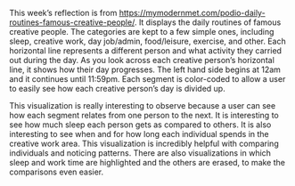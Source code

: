 This week’s reflection is from https://mymodernmet.com/podio-daily-routines-famous-creative-people/. It displays the daily routines of famous creative people. The categories are kept to a few simple ones, including sleep, creative work, day job/admin, food/leisure, exercise, and other. Each horizontal line represents a different person and what activity they carried out during the day. As you look across each creative person’s horizontal line, it shows how their day progresses. The left hand side begins at 12am and it continues until 11:59pm. Each segment is color-coded to allow a user to easily see how each creative person’s day is divided up. 

This visualization is really interesting to observe because a user can see how each segment relates from one person to the next. It is interesting to see how much sleep each person gets as compared to others. It is also interesting to see when and for how long each individual spends in the creative work area. This visualization is incredibly helpful with comparing individuals and noticing patterns. There are also visualizations in which sleep and work time are highlighted and the others are erased, to make the comparisons even easier. 
